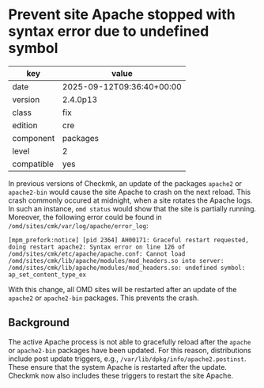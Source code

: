 [//]: # (werk v2)
# Prevent site Apache stopped with syntax error due to undefined symbol

key        | value
---------- | ---
date       | 2025-09-12T09:36:40+00:00
version    | 2.4.0p13
class      | fix
edition    | cre
component  | packages
level      | 2
compatible | yes

In previous versions of Checkmk, an update of the packages `apache2` or `apache2-bin` would cause the site Apache to crash on the next reload.
This crash commonly occured at midnight, when a site rotates the Apache logs.
In such an instance, `omd status` would show that the site is partially running.
Moreover, the following error could be found in `/omd/sites/cmk/var/log/apache/error_log`:
```
[mpm_prefork:notice] [pid 2364] AH00171: Graceful restart requested, doing restart apache2: Syntax error on line 126 of /omd/sites/cmk/etc/apache/apache.conf: Cannot load /omd/sites/cmk/lib/apache/modules/mod_headers.so into server: /omd/sites/cmk/lib/apache/modules/mod_headers.so: undefined symbol: ap_set_content_type_ex
```

With this change, all OMD sites will be restarted after an update of the `apache2` or `apache2-bin` packages.
This prevents the crash.

## Background

The active Apache process is not able to gracefully reload after the `apache` or `apache2-bin` packages have been updated.
For this reason, distributions include post update triggers, e.g., `/var/lib/dpkg/info/apache2.postinst`.
These ensure that the system Apache is restarted after the update.
Checkmk now also includes these triggers to restart the site Apache.
